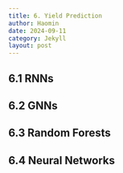 ```yaml
---
title: 6. Yield Prediction
author: Haomin
date: 2024-09-11
category: Jekyll
layout: post
---
```


6.1 RNNs
-------------

6.2 GNNs
-------------

6.3 Random Forests
-------------

6.4 Neural Networks
-------------
